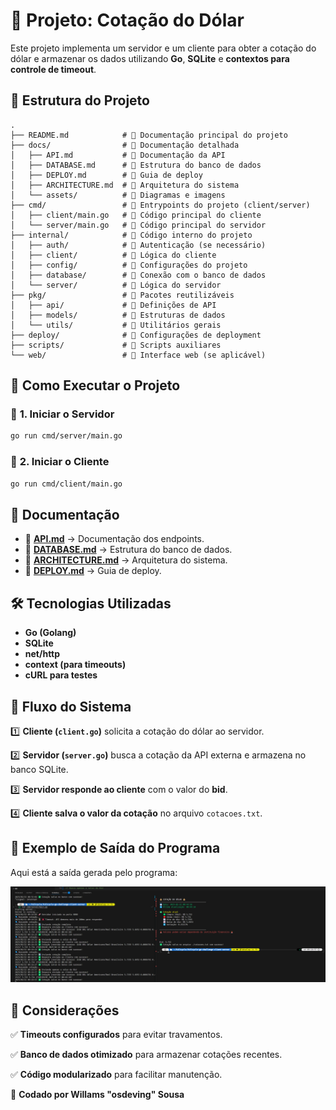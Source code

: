 # 📌 Projeto: Cotação do Dólar

Este projeto implementa um servidor e um cliente para obter a cotação do dólar e armazenar os dados utilizando **Go**, **SQLite** e **contextos para controle de timeout**.

## 📂 Estrutura do Projeto

```
.
├── README.md            # 📌 Documentação principal do projeto
├── docs/                # 📂 Documentação detalhada
│   ├── API.md           # 📌 Documentação da API
│   ├── DATABASE.md      # 📌 Estrutura do banco de dados
│   ├── DEPLOY.md        # 📌 Guia de deploy
│   ├── ARCHITECTURE.md  # 📌 Arquitetura do sistema
│   └── assets/          # 📂 Diagramas e imagens
├── cmd/                 # 📂 Entrypoints do projeto (client/server)
│   ├── client/main.go   # 📌 Código principal do cliente
│   └── server/main.go   # 📌 Código principal do servidor
├── internal/            # 📂 Código interno do projeto
│   ├── auth/            # 📌 Autenticação (se necessário)
│   ├── client/          # 📌 Lógica do cliente
│   ├── config/          # 📌 Configurações do projeto
│   ├── database/        # 📌 Conexão com o banco de dados
│   └── server/          # 📌 Lógica do servidor
├── pkg/                 # 📂 Pacotes reutilizáveis
│   ├── api/             # 📌 Definições de API
│   ├── models/          # 📌 Estruturas de dados
│   └── utils/           # 📌 Utilitários gerais
├── deploy/              # 📂 Configurações de deployment
├── scripts/             # 📂 Scripts auxiliares
└── web/                 # 📂 Interface web (se aplicável)
```

## 🚀 Como Executar o Projeto

### 🔹 **1. Iniciar o Servidor**
```sh
go run cmd/server/main.go
```

### 🔹 **2. Iniciar o Cliente**
```sh
go run cmd/client/main.go
```

## 📖 Documentação
- 📌 **[API.md](docs/API.md)** → Documentação dos endpoints.
- 📌 **[DATABASE.md](docs/DATABASE.md)** → Estrutura do banco de dados.
- 📌 **[ARCHITECTURE.md](docs/ARCHITECTURE.md)** → Arquitetura do sistema.
- 📌 **[DEPLOY.md](docs/DEPLOY.md)** → Guia de deploy.

## 🛠️ Tecnologias Utilizadas
- **Go (Golang)**
- **SQLite**
- **net/http**
- **context (para timeouts)**
- **cURL para testes**

## 🔄 Fluxo do Sistema

1️⃣ **Cliente (`client.go`)** solicita a cotação do dólar ao servidor.

2️⃣ **Servidor (`server.go`)** busca a cotação da API externa e armazena no banco SQLite.

3️⃣ **Servidor responde ao cliente** com o valor do **bid**.

4️⃣ **Cliente salva o valor da cotação** no arquivo `cotacoes.txt`.


## 📸 Exemplo de Saída do Programa

Aqui está a saída gerada pelo programa:

![Saída do Programa](docs/assets/print.png)

## 📌 Considerações
✅ **Timeouts configurados** para evitar travamentos.

✅ **Banco de dados otimizado** para armazenar cotações recentes.

✅ **Código modularizado** para facilitar manutenção.


🚀 **Codado por Willams "osdeving" Sousa**

